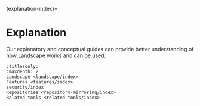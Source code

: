 (explanation-index)=
# Explanation

Our explanatory and conceptual guides can provide better understanding of how Landscape works and can be used.

```{toctree}
:titlesonly:
:maxdepth: 2
Landscape <landscape/index>
Features <features/index>
security/index
Repositories <repository-mirroring/index>
Related tools <related-tools/index>
```
